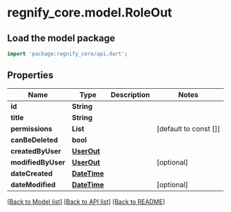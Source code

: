 # regnify_core.model.RoleOut

## Load the model package
```dart
import 'package:regnify_core/api.dart';
```

## Properties
Name | Type | Description | Notes
------------ | ------------- | ------------- | -------------
**id** | **String** |  | 
**title** | **String** |  | 
**permissions** | **List<String>** |  | [default to const []]
**canBeDeleted** | **bool** |  | 
**createdByUser** | [**UserOut**](UserOut.md) |  | 
**modifiedByUser** | [**UserOut**](UserOut.md) |  | [optional] 
**dateCreated** | [**DateTime**](DateTime.md) |  | 
**dateModified** | [**DateTime**](DateTime.md) |  | [optional] 

[[Back to Model list]](../README.md#documentation-for-models) [[Back to API list]](../README.md#documentation-for-api-endpoints) [[Back to README]](../README.md)


